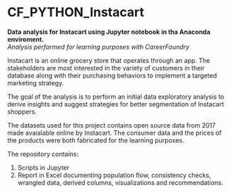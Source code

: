# CF_PYTHON_Instacart
**Data analysis for Instacart using Jupyter notebook in tha Anaconda enviroment.**<br>
_Analysis performed for learning purposes with CareerFoundry_

Instacart is an online grocery store that operates through an app. The stakeholders are most interested in the variety of customers in their database along with their purchasing behaviors to implement a targeted marketing strategy. 

The goal of the analysis is to perform an initial data exploratory analysis to derive insights and suggest strategies for better segmentation of Instacart shoppers.

The datasets used for this project contains open source data from 2017 made avaialable online by Instacart. The consumer data and the prices of the products were both fabricated for the learning purposes.

The repository contains:
1. Scripts in Jupyter 
1. Report in Excel documenting population flow, consistency checks, wrangled data, derived columns, visualizations and recommendations.


